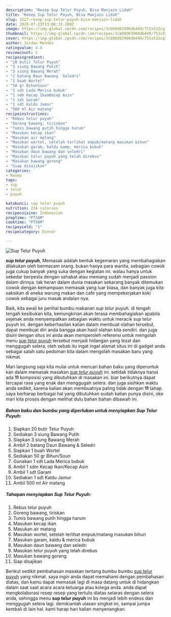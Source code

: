 ```yaml
---
description: "Resep Sup Telur Puyuh, Bisa Manjain Lidah"
title: "Resep Sup Telur Puyuh, Bisa Manjain Lidah"
slug: 1527-resep-sup-telur-puyuh-bisa-manjain-lidah
date: 2020-07-23T23:08:33.280Z
image: https://img-global.cpcdn.com/recipes/3cb08d63906db449/751x532cq70/sup-telur-puyuh-foto-resep-utama.jpg
thumbnail: https://img-global.cpcdn.com/recipes/3cb08d63906db449/751x532cq70/sup-telur-puyuh-foto-resep-utama.jpg
cover: https://img-global.cpcdn.com/recipes/3cb08d63906db449/751x532cq70/sup-telur-puyuh-foto-resep-utama.jpg
author: Jordan Mendez
ratingvalue: 4.4
reviewcount: 5
recipeingredient:
- "20 butir Telur Puyuh"
- "3 siung Bawang Putih"
- "3 siung Bawang Merah"
- "2 batang Daun Bawang  Seledri"
- "1 buah Wortel"
- "50 gr BihunSoun"
- "1 sdt Lada Merica bubuk"
- "1 sdm Kecap IkanKecap Asin"
- "1 sdt Garam"
- "1 sdt Kaldu Jamur"
- "500 ml Air matang"
recipeinstructions:
- "Rebus telur puyuh"
- "Goreng bawang, tiriskan"
- "Tumis bawang putih hingga harum"
- "Masukan kecap ikan"
- "Masukan air matang"
- "Masukan wortel, setelah terlihat empuk/matang masukan bihun"
- "Masukan garam, kaldu &amp; merica bubuk"
- "Masukan daun bawang dan seledri"
- "Masukan telur puyuh yang telah direbus"
- "Masukan bawang goreng"
- "Siap disajikan"
categories:
- Resep
tags:
- sup
- telur
- puyuh

katakunci: sup telur puyuh 
nutrition: 234 calories
recipecuisine: Indonesian
preptime: "PT38M"
cooktime: "PT56M"
recipeyield: "1"
recipecategory: Dinner

---
```



![Sup Telur Puyuh](https://img-global.cpcdn.com/recipes/3cb08d63906db449/751x532cq70/sup-telur-puyuh-foto-resep-utama.jpg)

<b><i>sup telur puyuh</i></b>, Memasak adalah bentuk kegemaran yang membahagiakan dilakukan oleh bermacam orang. bukan hanya para wanita, sebagian cowok juga cukup banyak yang suka dengan kegiatan ini. walau hanya untuk sekedar berpesta dengan sahabat atau memang sudah menjadi passion dalam dirinya. tak heran dalam dunia masakan sekarang banyak ditemukan cowok dengan kemampuan memasak yang luar biasa, dan banyak juga kita saksikan di aneka warung makan dan cafe yang mempekerjakan koki cowok sebagai juru masak andalan nya.



Baik, kita awali ke perihal bumbu makanan <i>sup telur puyuh</i>. di tengah tengah kesibukan kita, kemungkinan akan terasa membahagiakan apabila sejenak anda menyempatkan sebagian waktu untuk meracik sup telur puyuh ini. dengan keberhasilan kalian dalam membuat olahan tersebut, dapat membuat diri anda bangga akan hasil olahan kita sendiri. dan juga disini dengan situs ini anda akan memperoleh referensi untuk mengolah menu <u>sup telur puyuh</u> tersebut menjadi hidangan yang lezat dan menggugah selera, oleh sebab itu ingat ingat alamat situs ini di gadget anda sebagai salah satu pedoman kita dalam mengolah masakan baru yang nikmat.


Mari langsung saja kita mulai untuk mencari bahan baku yang diperuntuk kan dalam memasak masakan <u><i>sup telur puyuh</i></u> ini. setidak tidaknya harus ada <b>11</b> komposisi yang dibutuhkan di masakan ini. biar berikutnya dapat tercapai rasa yang enak dan menggugah selera. dan juga sisihkan waktu anda sedikit, karena kalian akan membuatnya paling tidak dengan <b>11</b> tahap. saya berharap berbagai hal yang dibutuhkan sudah kalian punya disini, oke mari kita proses dengan melihat dulu bahan bahan dibawah ini.

<!--inarticleads1-->

##### Bahan baku dan bumbu yang diperlukan untuk menyiapkan Sup Telur Puyuh:

1. Siapkan 20 butir Telur Puyuh
1. Sediakan 3 siung Bawang Putih
1. Siapkan 3 siung Bawang Merah
1. Ambil 2 batang Daun Bawang &amp; Seledri
1. Siapkan 1 buah Wortel
1. Sediakan 50 gr Bihun/Soun
1. Gunakan 1 sdt Lada Merica bubuk
1. Ambil 1 sdm Kecap Ikan/Kecap Asin
1. Ambil 1 sdt Garam
1. Sediakan 1 sdt Kaldu Jamur
1. Ambil 500 ml Air matang




<!--inarticleads2-->

##### Tahapan menyiapkan Sup Telur Puyuh:

1. Rebus telur puyuh
1. Goreng bawang, tiriskan
1. Tumis bawang putih hingga harum
1. Masukan kecap ikan
1. Masukan air matang
1. Masukan wortel, setelah terlihat empuk/matang masukan bihun
1. Masukan garam, kaldu &amp; merica bubuk
1. Masukan daun bawang dan seledri
1. Masukan telur puyuh yang telah direbus
1. Masukan bawang goreng
1. Siap disajikan




Berikut sedikit pembahasan masakan tentang bumbu bumbu <u>sup telur puyuh</u> yang nikmat. saya ingin anda dapat memahami dengan pembahasan diatas, dan kamu dapat memasak lagi di masa datang untuk di hidangkan dalam saat saat acara acara keluarga atau kolega anda. anda dapat mengkolaborasi resep resep yang tertulis diatas selaras dengan selera anda, sehingga menu <b>sup telur puyuh</b> ini bs menjadi lebih endess dan menggugah selera lagi. demikianlah ulasan singkat ini, sampai jumpa kembali di lain hal. kami harap hari kalian menyenangkan.
